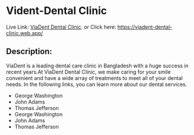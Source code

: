 # Vident-Dental Clinic

Live Link: [ViaDent Dental Clinic](https://viadent-dental-clinic.web.app/). or Click here: https://viadent-dental-clinic.web.app/

## Description:

ViaDent is a leading dental care clinic in Bangladesh with a huge success in recent years.At ViaDent Dental Clinic, we make caring for your smile convenient and have a wide array of treatments to meet all of your dental needs. In the following links, you can learn more about our dental services.

- George Washington
- John Adams
- Thomas Jefferson
- George Washington
- John Adams
- Thomas Jefferson
